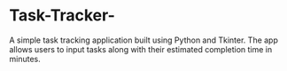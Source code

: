 # Task-Tracker-
A simple task tracking application built using Python and Tkinter. The app allows users to input tasks along with their estimated completion time in minutes. 
